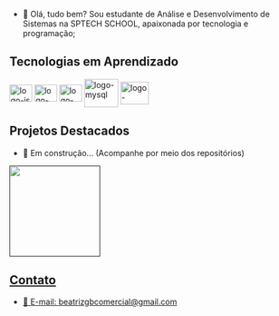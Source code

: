 - 👋 Olá, tudo bem? Sou estudante de Análise e Desenvolvimento de Sistemas na SPTECH SCHOOL, apaixonada por tecnologia e programação;
  
## Tecnologias em Aprendizado

<div style="display: inline-block">
  <img align="center" alt="logo-js" height="30" width="40" src="https://cdn.jsdelivr.net/gh/devicons/devicon/icons/javascript/javascript-original.svg" title="Logo Javascript">
  <img align="center" alt="logo-html" height="30" width="40" src="https://cdn.jsdelivr.net/gh/devicons/devicon/icons/html5/html5-original.svg" title="Logo HTML5">
  <img align="center" alt="logo-css" height="30" width="40" src="https://cdn.jsdelivr.net/gh/devicons/devicon/icons/css3/css3-original.svg" title="Logo CSS3">
  <img align="center" alt="logo-mysql" height="50" width="60" src="https://www.vectorlogo.zone/logos/mysql/mysql-ar21.svg" title="Logo MySQL">
  <img align="center" alt="logo-github" height="40" width="50" src="https://www.vectorlogo.zone/logos/github/github-icon.svg" title="Logo GitHub">
 </div><br>

 ## Projetos Destacados

- 🌱 Em construção... (Acompanhe por meio dos repositórios)

<div>
  <a href="">
  <img height="160em" src="https://github-readme-stats.vercel.app/api?username=beatrizgbrandao&show_icons=true&theme=radical">
</div>

## Contato

- 📧 E-mail: beatrizgbcomercial@gmail.com
<!-- - 💼 LinkedIn: [Seu Perfil](https://www.linkedin.com/in/seuperfil)! -->
